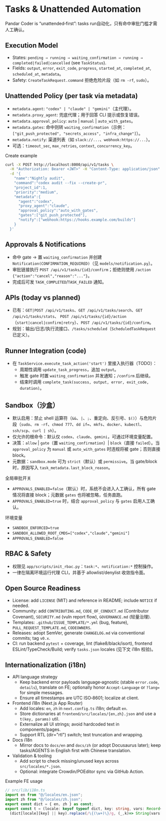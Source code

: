 # Tasks & Unattended Automation

Pandar Coder is “unattended‑first”: tasks run自动化，只有命中审批门槛才需人工确认。

## Execution Model
- States: `pending → running → waiting_confirmation → running → completed|failed|cancelled` (see `TaskStatus`).
- Fields: `output`, `error`, `exit_code`, `progress`, `started_at`, `completed_at`, `scheduled_at`, `metadata`。
- Safety: `CreateTaskRequest.command` 拒绝危险片段（如 `rm -rf`, `sudo`）。

## Unattended Policy (per task via metadata)
- `metadata.agent`: `"codex" | "claude" | "gemini"`（主代理）。
- `metadata.proxy_agent`: 兜底代理；用于回答 CLI 提示或恢复错误。
- `metadata.approval_policy`: `auto` | `manual` | `auto_with_gates`。
- `metadata.gates`: 命中则转 `waiting_confirmation`（示例：`["git_push_protected", "secrets_access", "infra_change"]`）。
- `metadata.notify`: 渠道列表（如 `slack://...`、`webhook:https://...`）。
- 可选：`timeout_sec`, `max_retries`, `context`, `concurrency_key`。

Create example
```bash
curl -X POST http://localhost:8000/api/v1/tasks \
  -H "Authorization: Bearer <JWT>" -H "Content-Type: application/json" \
  -d '{
    "name":"Nightly audit",
    "command":"codex audit --fix --create-pr",
    "project_id":1,
    "priority":"medium",
    "metadata":{
      "agent":"codex",
      "proxy_agent":"claude",
      "approval_policy":"auto_with_gates",
      "gates":["git_push_protected"],
      "notify":["webhook:https://hooks.example.com/builds"]
    }
  }'
```

## Approvals & Notifications
- 命中 gate → 置 `waiting_confirmation` 并创建 `Notification(CONFIRMATION_REQUIRED)`（见 `models/notification.py`）。
- 审批链接执行 `POST /api/v1/tasks/{id}/confirm`；拒绝则使用 `/action {"action":"cancel","reason":"..."}`。
- 完成后可发 `TASK_COMPLETED`/`TASK_FAILED` 通知。

## APIs (today vs planned)
- 已有：`GET|POST /api/v1/tasks`、`GET /api/v1/tasks/search`、`GET /api/v1/tasks/stats`、
  `POST /api/v1/tasks/{id}/action`（`start|cancel|confirm|retry`）、`POST /api/v1/tasks/{id}/confirm`。
- 规划：输出/日志/执行流接口、`/tasks/scheduled`（`ScheduledTaskRequest` 已定义）。

## Runner Integration (code)
- 在 `TaskService.execute_task_action('start')` 里接入执行器（TODO）：
  - 周期性调用 `update_task_progress`，追加 `output`。
  - 触发 gate 时置 `waiting_confirmation` 并发通知；`/confirm` 后继续。
  - 结束时调用 `complete_task(success, output, error, exit_code, duration)`。

## Sandbox（沙盒）
- 默认启用：禁止 shell 运算符（`&&`、`|`、`;`、重定向、反引号、`$()`）与危险片段（`sudo`、`rm -rf`、`chmod 777`、`dd if=`、`mkfs`、`docker`、`kubectl`、`ssh/scp`、`curl | sh`）。
- 仅允许的根命令：默认仅 `codex`、`claude`、`gemini`，可通过环境变量配置。
- 决策：`allow` | `gate`（置 `waiting_confirmation`）| `block`（直接 `failed`）。当 `approval_policy` 为 `manual` 或 `auto_with_gates` 时违规将被 gate；否则直接 block。
- 元数据：`sandbox.mode` 可为 `strict`（默认）或 `permissive`。当 gate/block 时，原因写入 `task_metadata.last_block_reason`。

全局审批开关
- `APPROVALS_ENABLED=false`（默认）时，系统不会进入人工确认，所有 gate 情况将直接 block；元数据 `gates` 也将被忽略，任务直跑。
- `APPROVALS_ENABLED=true` 时，结合 `approval_policy` 与 `gates` 启用人工确认。

环境变量
- `SANDBOX_ENFORCED=true`
- `SANDBOX_ALLOWED_ROOT_CMDS=["codex","claude","gemini"]`
- `APPROVALS_ENABLED=false`

## RBAC & Safety
- 权限见 `app/scripts/init_rbac.py`：`task:*`、`notification:*` 控制操作。
- 一律在隔离环境运行代理 CLI，并基于 allowlist/denylist 收敛指令面。

## Open Source Readiness
- License: add `LICENSE` (MIT) and reference in README; include `NOTICE` if needed.
- Community: add `CONTRIBUTING.md`, `CODE_OF_CONDUCT.md` (Contributor Covenant), `SECURITY.md` (vuln report flow), `GOVERNANCE.md` (轻量治理).
- Templates: `.github/ISSUE_TEMPLATE/*.yml` (bug, feature), `PULL_REQUEST_TEMPLATE.md`, `CODEOWNERS`.
- Releases: adopt SemVer, generate `CHANGELOG.md` via conventional commits; tag `v0.x`.
- CI: run backend `pytest` + coverage, lint (flake8/black/isort), frontend ESLint/TypeCheck/Build; verify `tasks.json` locales (见下文 i18n 校验)。

## Internationalization (i18n)
- API language strategy
  - Keep backend error payloads language‑agnostic (stable `error.code`, `details`), translate on FE; optionally honor `Accept-Language` or `?lang=` for simple messages.
  - Ensure all timestamps are UTC ISO‑8601; localize at client.
- Frontend i18n (Next.js App Router)
  - Add locales: `en`, `zh` in `next.config.ts` i18n; default `en`.
  - Store dictionaries at `frontend/src/locales/{en,zh}.json` and use a `t(key, params)` util.
  - Externalize all UI strings; avoid hardcoded text in components/pages.
  - Support RTL (dir="rtl") switch; test truncation and wrapping.
- Docs i18n
  - Mirror docs to `docs/en` and `docs/zh` (or adopt Docusaurus later); keep tasks/AGENTS in English first with Chinese translation.
- Validation & tooling
  - Add script to check missing/unused keys across `src/locales/*.json`.
  - Optional: integrate Crowdin/POEditor sync via GitHub Action.

Example FE usage
```ts
// src/lib/i18n.ts
import en from "@/locales/en.json";
import zh from "@/locales/zh.json";
export const dict = { en, zh } as const;
export const t = (locale: keyof typeof dict, key: string, vars: Record<string,string|number> = {}) =>
  (dict[locale][key] || key).replace(/\{(\w+)\}/g, (_,k)=> String(vars[k] ?? ""));
```
